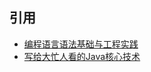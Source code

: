 ## 引用
- [编程语言语法基础与工程实践](https://github.com/wxyyxc1992/ProgrammingLanguage-Series)
- [写给大忙人看的Java核心技术](https://book.douban.com/subject/26710388/)